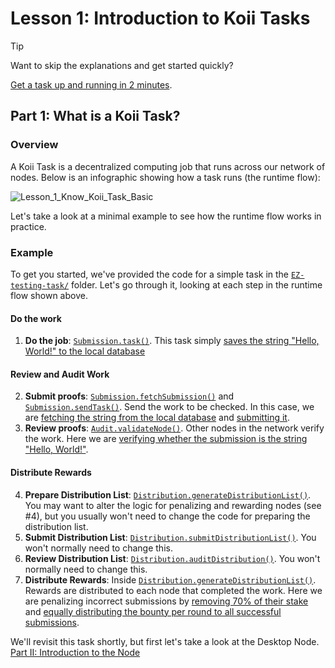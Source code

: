 # Lesson 1: Introduction to Koii Tasks

> [!TIP]
>
> Want to skip the explanations and get started quickly?
>
> [Get a task up and running in 2 minutes](../Quick%20Start/README.md).

## Part 1: What is a Koii Task?

### Overview

A Koii Task is a decentralized computing job that runs across our network of nodes. Below is an infographic showing how a task runs (the runtime flow):

![Lesson_1_Know_Koii_Task_Basic](./imgs/gradual-consensus.png)

Let's take a look at a minimal example to see how the runtime flow works in practice.

### Example

To get you started, we've provided the code for a simple task in the [`EZ-testing-task/`](./EZ-testing-task/) folder. Let's go through it, looking at each step in the runtime flow shown above.

#### Do the work

1. **Do the job**: [`Submission.task()`](./EZ-testing-task/task/submission.js#L9). This task simply [saves the string "Hello, World!" to the local database](./EZ-testing-task/task/submission.js#L15)

#### Review and Audit Work

2. **Submit proofs**: [`Submission.fetchSubmission()`](./EZ-testing-task/task/submission.js#L51) and [`Submission.sendTask()`](./EZ-testing-task/task/submission.js#L31). Send the work to be checked. In this case, we are [fetching the string from the local database](./EZ-testing-task/task/submission.js#L54) and [submitting it](./EZ-testing-task/task/submission.js#L37).
3. **Review proofs**: [`Audit.validateNode()`](./EZ-testing-task/task/audit.js#L3). Other nodes in the network verify the work. Here we are [verifying whether the submission is the string "Hello, World!"](./EZ-testing-task/task/audit.js#L16).

#### Distribute Rewards

4. **Prepare Distribution List**: [`Distribution.generateDistributionList()`](./EZ-testing-task/task/distribution.js#L50). You may want to alter the logic for penalizing and rewarding nodes (see #4), but you usually won't need to change the code for preparing the distribution list.
5. **Submit Distribution List**: [`Distribution.submitDistributionList()`](./EZ-testing-task/task/distribution.js#L10). You won't normally need to change this.
6. **Review Distribution List**: [`Distribution.auditDistribution()`](./EZ-testing-task/task/distribution.js#L38).  You won't normally need to change this.
7. **Distribute Rewards**: Inside [`Distribution.generateDistributionList()`](./EZ-testing-task/task/distribution.js#L89). Rewards are distributed to each node that completed the work. Here we are penalizing incorrect submissions by [removing 70% of their stake](./EZ-testing-task/task/distribution.js#L123) and [equally distributing the bounty per round to all successful submissions](./EZ-testing-task/task/distribution.js#L140).

We'll revisit this task shortly, but first let's take a look at the Desktop Node. [Part II: Introduction to the Node](./PartII.md)
